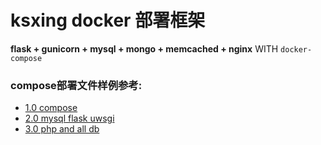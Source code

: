 # ksxing docker 部署框架
**flask + gunicorn  + mysql + mongo + memcached + nginx** WITH `docker-compose`

### compose部署文件样例参考:

* [1.0 compose](https://github.com/realpython/orchestrating-docker/blob/master/docker-compose.yml)
* [2.0 mysql flask uwsgi](https://github.com/KoenR3/docker-nginx-mysql-flask/blob/master/docker-compose.yml)
* [3.0 php and all db](https://github.com/kasperisager/php-dockerized/blob/master/docker-compose.yml)